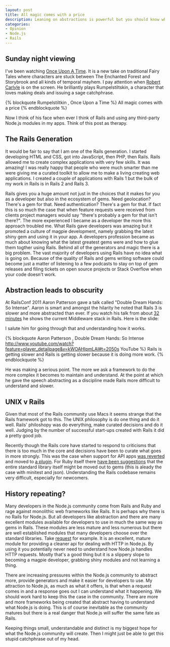 ```yaml
--- 
layout: post
title: All magic comes with a price
description: Leaning on abstractions is powerful but you should know what it means
categories: 
- Opinion
- Node.js
- Rails
---
```


## Sunday night viewing

I've been watching [Once Upon A Time][6]. It is a new take on traditional Fairy Tales where characters are stuck between The Enchanted Forest and Storybrook and all kinds of temporal mayhem. I pay attention when [Robert Carlyle][5] is on the screen. He brilliantly plays Rumpelstiltskin, a character that loves making deals and issuing a sage catchphrase.

{% blockquote Rumpelstiltkin , Once Upon a Time %}
All magic comes with a price
{% endblockquote %}

Now I think of his face when ever I think of Rails and using any third-party Node.js modules in my apps. Think of this post as therapy. 

## The Rails Generation

It would be fair to say that I am one of the Rails generation. I started developing HTML and CSS, got into JavaScript, then PHP, then Rails. Rails allowed me to create complex applications with very few skills. It was amazing! I was really happy that people who were much smarter than me were giving me a curated toolkit to allow me to make a living creating web applications. I created a couple of applications with Rails 1 but the bulk of my work in Rails is in Rails 2 and Rails 3. 

Rails gives you a huge amount not just in the choices that it makes for you as a developer but also in the ecosystem of gems. Need geolocation? There's a gem for that. Need authentication? There's a gem for that. If fact this is so much the case that when feature requests were received from clients project managers would say "there's probably a gem for that isn't there?". The more experienced I became as a developer the more this approach troubled me. What Rails gave developers was amazing but it promoted a culture of magpie development, namely grabbing the latest shiny gem and using it in your app. A developers profession became as much about knowing what the latest greatest gems were and how to glue them togther using Rails. Behind all of the generators and magic there is a big problem. The vast majority of developers using Rails have no idea what is going on. Because of the quality of Rails and gems writing software could become just a matter of listening to a few podcasts to stay on top of gem releases and filing tickets on open source projects or Stack Overflow when your code doesn't work.

## Abstraction leads to obscurity

At RailsConf 2011 Aaron Patterson gave a talk called "Double Dream Hands: So Intense". Aaron is smart and amongst the hilarity he noted that Rails 3 is slower and more abstracted than ever. If you watch his talk from about [32 minutes][1] he shows the current Middleware stack in Rails. Here is the slide:

I salute him for going through that and understanding how it works. 

{% blockquote Aaron Patterson , Double Dream Hands: So Intense http://www.youtube.com/watch?feature=player_detailpage&v=kWOAHIpmLAI#t=2050s YouTube %}
Rails is getting slower and Rails is getting slower because it is doing more work. 
{% endblockquote %}

He was making a serious point. The more we ask a framework to do the more complex it becomes to maintain and understand. At the point at which he gave the speech abstracting as a discipline made Rails more difficult to understand and slower. 

## UNIX v Rails

Given that most of the Rails community use Macs it seems strange that the Rails framework got to this. The UNIX philosophy is do one thing and do it well. Rails' philoshopy was do everything, make curated decisions and do it well. Judging by the number of successful start-ups created with Rails it did a pretty good job. 

Recently though the Rails core have started to respond to criticisms that there is too much in the core and decisions have been to curate what goes in more strongly. This was the case when support for API apps [was reverted][3] and moved to [a plugin][4]. For Ruby itself there [have been suggestions][5] that the entire standard library itself might be moved out to gems (this is aleady the case with minitest and json). Understanding the Rails codebase remains very difficult, especially for newcomers. 

## History repeating?

Many developers in the Node.js community come from Rails and Ruby and rage against monolithic web frameworks like Rails. It is perhaps why there is no Rails for Node.js. But all developers like abstraction and there are many excellent modules available for developers to use in much the same way as gems in Rails. These modules are less mature and less numerous but there are well established modules that many developers choose over the standard libraries. Take [request][7] for example. It is an excellent, mature module for providing a cleaner api for dealing with HTTP in Node.js. By using it you potentially never need to understand how Node.js handles HTTP requests. Mostly that's a good thing but it is a slippery slope to becoming a magpie developer, grabbing shiny modules and not learning a thing. 

There are increasing pressures within the Node.js community to abstract more, provide generators and make it easier for developers to use. My attraction to Node.js, as much as what it offers, is that when a request comes in and a response goes out I can understand what it happening. We should work hard to keep this the case in the community. There are more and more frameworks being created that abstract having to understand what Node.js is doing. This is of course inevitable as the community matures but there is a real danger that Node.js will suffer the same fate as Rails. 

Keeping things small, understandable and distinct is my biggest hope for what the Node.js community will create. Then I might just be able to get this stupid catchphrase out of my head. 

[1]: http://www.youtube.com/watch?feature=player_detailpage&v=kWOAHIpmLAI#t=1913s
[2]: http://blog.wyeworks.com/2012/4/20/rails-for-api-applications-rails-api-released
[3]: https://github.com/rails/rails/commit/6db930cb5bbff9ad824590b5844e04768de240b1
[4]: http://blog.wyeworks.com/2012/4/20/rails-for-api-applications-rails-api-released
[5]: http://www.imdb.com/name/nm0001015/
[6]: http://beta.abc.go.com/shows/once-upon-a-time
[7]: https://github.com/mikeal/request

